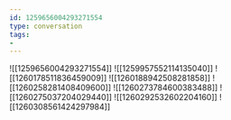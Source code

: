 ```yaml
---
id: 1259656004293271554
type: conversation
tags:
- 
---
```

![[1259656004293271554]]
![[1259957552114135040]]
![[1260178511836459009]]
![[1260188942508281858]]
![[1260258281408409600]]
![[1260273784600383488]]
![[1260275037204029440]]
![[1260292532602204160]]
![[1260308561424297984]]

